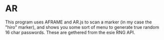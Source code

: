 # AR
This program uses AFRAME and AR.js to scan a marker (in my case the "hiro" marker), and shows you some sort of menu to generate true random 16 char passwords. These are gethered from the esie RNG API.

